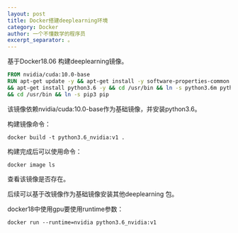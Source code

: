 ```yaml
---
layout: post
title: Docker搭建deeplearning环境
category: Docker
author: 一个不懂数学的程序员
excerpt_separator: 。
---
```


基于Docker18.06 构建deeplearning镜像。

```dockerfile
FROM nvidia/cuda:10.0-base
RUN apt-get update -y && apt-get install -y software-properties-common \
&& apt-get install python3.6 -y && cd /usr/bin && ln -s python3.6m python && apt-get install python3-pip -y \
&& cd /usr/bin && ln -s pip3 pip
```

该镜像依赖nvidia/cuda:10.0-base作为基础镜像，并安装python3.6。

构建镜像命令：

```shell
docker build -t python3.6_nvidia:v1 .
```

构建完成后可以使用命令：

```
docker image ls
```

查看该镜像是否存在。

后续可以基于改镜像作为基础镜像安装其他deeplearning 包。

docker18中使用gpu要使用runtime参数：

```
docker run --runtime=nvidia python3.6_nvidia:v1
```

